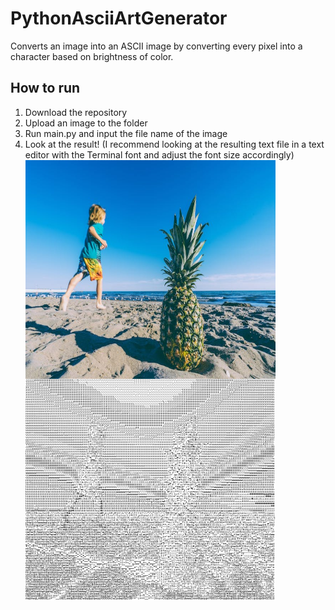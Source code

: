 # PythonAsciiArtGenerator
Converts an image into an ASCII image by converting every pixel into a character based on brightness of color.
## How to run
1. Download the repository
2. Upload an image to the folder
3. Run main.py and input the file name of the image
4. Look at the result! (I recommend looking at the resulting text file in a text editor with the Terminal font and adjust the font size accordingly)<br>
<img src="example-image.jpg" width="400" height="350" style="float:left"><img src="intoASCII.JPG" width="400" height="auto">
